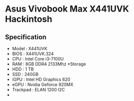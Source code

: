 # Asus Vivobook Max X441UVK Hackintosh

## Specification

- Model     : X441UVK
- BIOS      : X441UVK.324
- CPU       : Intel Core i3-7100U
- RAM       : 8GB DDR4 2133Mhz
*Storage
- HDD       : 1 TB
- SSD       : 240GB
- iGPU      : Intel HD Graphics 620
- eGPU      : Nvidia Geforce 920MX
- Trackpad  : ELAN 1200 I2C
- 
